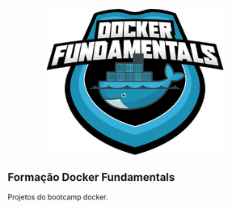<p align="center"><a href="https://www.dio.me/bootcamp/formacao-docker-fundamentals" target="_blank"><img src="imagens/48e9f018-f7c9-4f0f-b524-cd9223579626.webp" width="350" alt="Bootcamp Logo"></a></p>

<p align="center">
</p>

## Formação Docker Fundamentals

Projetos do bootcamp docker.
